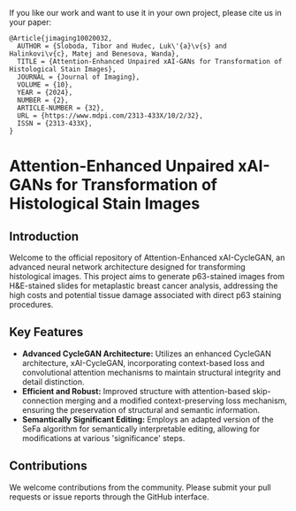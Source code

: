 If you like our work and want to use it in your own project, please cite us in your paper:

```
@Article{jimaging10020032,
  AUTHOR = {Sloboda, Tibor and Hudec, Luk\'{a}\v{s} and Halinkovi\v{c}, Matej and Benesova, Wanda},
  TITLE = {Attention-Enhanced Unpaired xAI-GANs for Transformation of Histological Stain Images},
  JOURNAL = {Journal of Imaging},
  VOLUME = {10},
  YEAR = {2024},
  NUMBER = {2},
  ARTICLE-NUMBER = {32},
  URL = {https://www.mdpi.com/2313-433X/10/2/32},
  ISSN = {2313-433X},
}

```

# Attention-Enhanced Unpaired xAI-GANs for Transformation of Histological Stain Images

## Introduction

Welcome to the official repository of Attention-Enhanced xAI-CycleGAN, an advanced neural network architecture designed for transforming histological images. This project aims to generate p63-stained images from H&E-stained slides for metaplastic breast cancer analysis, addressing the high costs and potential tissue damage associated with direct p63 staining procedures.

## Key Features

- **Advanced CycleGAN Architecture:** Utilizes an enhanced CycleGAN architecture, xAI-CycleGAN, incorporating context-based loss and convolutional attention mechanisms to maintain structural integrity and detail distinction.
- **Efficient and Robust:** Improved structure with attention-based skip-connection merging and a modified context-preserving loss mechanism, ensuring the preservation of structural and semantic information.
- **Semantically Significant Editing:** Employs an adapted version of the SeFa algorithm for semantically interpretable editing, allowing for modifications at various 'significance' steps.

## Contributions

We welcome contributions from the community. Please submit your pull requests or issue reports through the GitHub interface.
